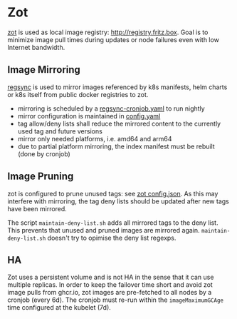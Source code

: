 # Zot

[zot](https://github.com/project-zot/zot) is used as local image registry: http://registry.fritz.box.
Goal is to minimize image pull times during updates or node failures even with low Internet bandwidth.

## Image Mirroring

[regsync](https://regclient.org/usage/regsync/) is used to mirror images referenced by k8s manifests, helm charts or k8s itself from public docker registries to zot. 

- mirroring is scheduled by a [regsync-cronjob.yaml](./regsync/regsync-cronjob.yaml) to run nightly
- mirror configuration is maintained in [config.yaml](./regsync/config.yaml)
- tag allow/deny lists shall reduce the mirrored content to the currently used tag and future versions
- mirror only needed platforms, i.e. amd64 and arm64
- due to partial platform mirroring, the index manifest must be rebuilt (done by cronjob)

## Image Pruning

zot is configured to prune unused tags: see [zot config.json](./zot/config.json). As this may interfere with mirroring, the tag deny lists should be updated after new tags have been mirrored.

The script `maintain-deny-list.sh` adds all mirrored tags to the deny list. This prevents that unused and pruned images are mirrored again.
`maintain-deny-list.sh` doesn't try to opimise the deny list regexps.

## HA

Zot uses a persistent volume and is not HA in the sense that it can use multiple replicas. In order to keep the failover time short and avoid zot image pulls from ghcr.io, zot images are pre-fetched to all nodes by a cronjob (every 6d). The cronjob must re-run within the `imageMaximumGCAge` time configured at the kubelet (7d).